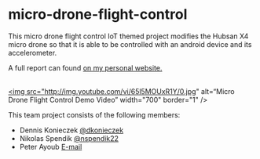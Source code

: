 # micro-drone-flight-control
This micro drone flight control IoT themed project modifies the Hubsan X4 micro drone so that it is able to be controlled with an android device and its accelerometer.

A full report can found [on my personal website.](http://dkonieczek.com/projects/micro-drone-flight-control/ "Micro Drone Flight Control Report")
<br></br>

<a href="http://www.youtube.com/watch?feature=player_embedded&v=65l5MOUxR1Y
" target="_blank"><img src="http://img.youtube.com/vi/65l5MOUxR1Y/0.jpg" 
alt=“Micro Drone Flight Control Demo Video” width="700" border="1" /></a>

This team project consists of the following members:
* Dennis Konieczek [@dkonieczek](https://github.com/dkonieczek "GitHub")
* Nikolas Spendik [@nspendik22](https://github.com/nspendik22 "GitHub")
* Peter Ayoub [E-mail](mailto:payoub94@gmail.com "E-mail")
